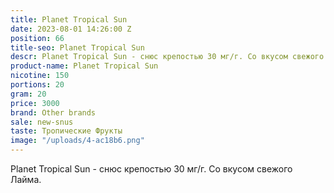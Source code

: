 ```yaml
---
title: Planet Tropical Sun
date: 2023-08-01 14:26:00 Z
position: 66
title-seo: Planet Tropical Sun
descr: Planet Tropical Sun - cнюс крепостью 30 мг/г. Со вкусом свежого Лайма.
product-name: Planet Tropical Sun
nicotine: 150
portions: 20
gram: 20
price: 3000
brand: Other brands
sale: new-snus
taste: Тропические Фрукты
image: "/uploads/4-ac18b6.png"
---
```


Planet Tropical Sun - cнюс крепостью 30 мг/г. Со вкусом свежого Лайма.